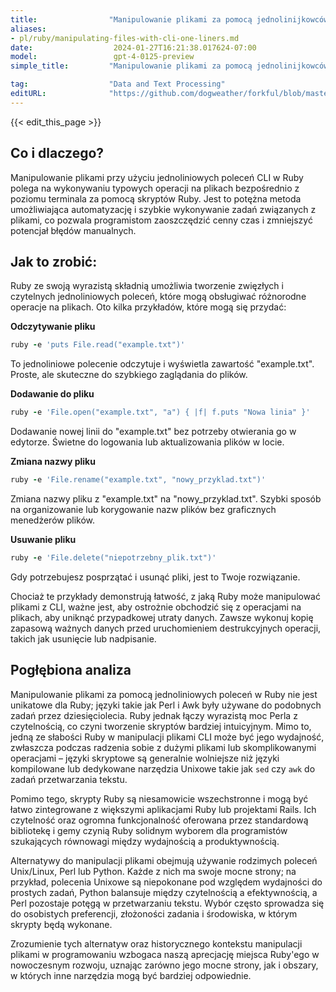 ```yaml
---
title:                "Manipulowanie plikami za pomocą jednolinijkowców CLI"
aliases:
- pl/ruby/manipulating-files-with-cli-one-liners.md
date:                  2024-01-27T16:21:38.017624-07:00
model:                 gpt-4-0125-preview
simple_title:         "Manipulowanie plikami za pomocą jednolinijkowców CLI"

tag:                  "Data and Text Processing"
editURL:              "https://github.com/dogweather/forkful/blob/master/content/pl/ruby/manipulating-files-with-cli-one-liners.md"
---
```


{{< edit_this_page >}}

## Co i dlaczego?

Manipulowanie plikami przy użyciu jednoliniowych poleceń CLI w Ruby polega na wykonywaniu typowych operacji na plikach bezpośrednio z poziomu terminala za pomocą skryptów Ruby. Jest to potężna metoda umożliwiająca automatyzację i szybkie wykonywanie zadań związanych z plikami, co pozwala programistom zaoszczędzić cenny czas i zmniejszyć potencjał błędów manualnych.

## Jak to zrobić:

Ruby ze swoją wyrazistą składnią umożliwia tworzenie zwięzłych i czytelnych jednoliniowych poleceń, które mogą obsługiwać różnorodne operacje na plikach. Oto kilka przykładów, które mogą się przydać:

**Odczytywanie pliku**

```ruby
ruby -e 'puts File.read("example.txt")'
```

To jednoliniowe polecenie odczytuje i wyświetla zawartość "example.txt". Proste, ale skuteczne do szybkiego zaglądania do plików.

**Dodawanie do pliku**

```ruby
ruby -e 'File.open("example.txt", "a") { |f| f.puts "Nowa linia" }'
```

Dodawanie nowej linii do "example.txt" bez potrzeby otwierania go w edytorze. Świetne do logowania lub aktualizowania plików w locie.

**Zmiana nazwy pliku**

```ruby
ruby -e 'File.rename("example.txt", "nowy_przyklad.txt")'
```

Zmiana nazwy pliku z "example.txt" na "nowy_przyklad.txt". Szybki sposób na organizowanie lub korygowanie nazw plików bez graficznych menedżerów plików.

**Usuwanie pliku**

```ruby
ruby -e 'File.delete("niepotrzebny_plik.txt")'
```

Gdy potrzebujesz posprzątać i usunąć pliki, jest to Twoje rozwiązanie.

Chociaż te przykłady demonstrują łatwość, z jaką Ruby może manipulować plikami z CLI, ważne jest, aby ostrożnie obchodzić się z operacjami na plikach, aby uniknąć przypadkowej utraty danych. Zawsze wykonuj kopię zapasową ważnych danych przed uruchomieniem destrukcyjnych operacji, takich jak usunięcie lub nadpisanie.

## Pogłębiona analiza

Manipulowanie plikami za pomocą jednoliniowych poleceń w Ruby nie jest unikatowe dla Ruby; języki takie jak Perl i Awk były używane do podobnych zadań przez dziesięciolecia. Ruby jednak łączy wyrazistą moc Perla z czytelnością, co czyni tworzenie skryptów bardziej intuicyjnym. Mimo to, jedną ze słabości Ruby w manipulacji plikami CLI może być jego wydajność, zwłaszcza podczas radzenia sobie z dużymi plikami lub skomplikowanymi operacjami – języki skryptowe są generalnie wolniejsze niż języki kompilowane lub dedykowane narzędzia Unixowe takie jak `sed` czy `awk` do zadań przetwarzania tekstu.

Pomimo tego, skrypty Ruby są niesamowicie wszechstronne i mogą być łatwo zintegrowane z większymi aplikacjami Ruby lub projektami Rails. Ich czytelność oraz ogromna funkcjonalność oferowana przez standardową bibliotekę i gemy czynią Ruby solidnym wyborem dla programistów szukających równowagi między wydajnością a produktywnością.

Alternatywy do manipulacji plikami obejmują używanie rodzimych poleceń Unix/Linux, Perl lub Python. Każde z nich ma swoje mocne strony; na przykład, polecenia Unixowe są niepokonane pod względem wydajności do prostych zadań, Python balansuje między czytelnością a efektywnością, a Perl pozostaje potęgą w przetwarzaniu tekstu. Wybór często sprowadza się do osobistych preferencji, złożoności zadania i środowiska, w którym skrypty będą wykonane.

Zrozumienie tych alternatyw oraz historycznego kontekstu manipulacji plikami w programowaniu wzbogaca naszą aprecjację miejsca Ruby'ego w nowoczesnym rozwoju, uznając zarówno jego mocne strony, jak i obszary, w których inne narzędzia mogą być bardziej odpowiednie.
